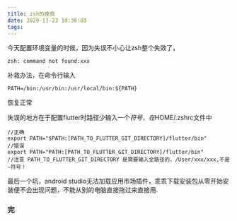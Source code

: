 ```yaml
---
title: zsh的挽救
date: 2020-11-23 18:36:03
tags:
---
```


今天配置环境变量的时候，因为失误不小心让zsh整个失效了，

```
zsh: command not found:xxx
```

补救办法，在命令行输入

```
PATH=/bin:/usr/bin:/usr/local/bin:${PATH}
```

恢复正常

失误的地方在于配置flutter时路径少输入一个$符号，在$HOME/.zshrc文件中

```
//正确
export PATH="$PATH:[PATH_TO_FLUTTER_GIT_DIRECTORY]/flutter/bin"
//错误
export PATH="PATH:[PATH_TO_FLUTTER_GIT_DIRECTORY]/flutter/bin"
//注意 PATH_TO_FLUTTER_GIT_DIRECTORY 是需要输入全路径的，/User/xxx/xxx,不是~符号！
```

最后一个坑，android studio无法加载应用市场插件，乖乖下载安装包从零开始安装便不会出现问题，不能从别的电脑直接拖过来直接用.

### 完